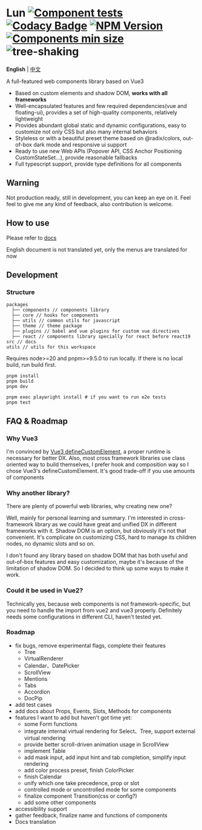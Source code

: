 # Lun [![Component tests](https://github.com/lejunyang/lun/actions/workflows/test.yml/badge.svg)](https://github.com/lejunyang/lun/actions/workflows/test.yml) [![Codacy Badge](https://app.codacy.com/project/badge/Coverage/751fd91b62944d92a6582bad731d20c8)](https://app.codacy.com/gh/lejunyang/lun/dashboard?utm_source=gh&utm_medium=referral&utm_content=&utm_campaign=Badge_coverage) [![NPM Version](https://img.shields.io/npm/v/%40lun-web%2Fcomponents)](https://www.npmjs.com/package/@lun-web/components) [![Components min size](https://badgen.net/bundlephobia/minzip/@lun-web/components)](https://bundlephobia.com/package/@lun-web/components@latest) ![tree-shaking](https://badgen.net/bundlephobia/tree-shaking/@lun-web/components)

**English** | [中文](./README.zh-CN.md)

A full-featured web components library based on Vue3

- Based on custom elements and shadow DOM, **works with all frameworks**
- Well-encapsulated features and few required dependencies(vue and floating-ui), provides a set of high-quality components, relatively lightweight
- Provides abundant global static and dynamic configurations, easy to customize not only CSS but also many internal behaviors
- Styleless or with a beautiful preset theme based on @radix/colors, out-of-box dark mode and responsive ui support
- Ready to use new Web APIs (Popover API, CSS Anchor Positioning CustomStateSet...), provide reasonable fallbacks
- Full typescript support, provide type definitions for all components

## Warning

Not production ready, still in development, you can keep an eye on it. Feel feel to give me any kind of feedback, also contribution is welcome.

## How to use

Please refer to [docs](https://lejunyang.github.io/lun/en/guides/usage/)

English document is not translated yet, only the menus are translated for now

## Development

### Structure

```
packages
  ├── components // components library
  ├── core // hooks for components
  ├── utils // common utils for javascript
  ├── theme // theme package
  ├── plugins // babel and vue plugins for custom vue directives
  ├── react // components library specially for react before react19
src // docs
utils // utils for this workspace
```

Requires node>=20 and pnpm>=9.5.0 to run locally. If there is no local build, run build first.

```
pnpm install
pnpm build
pnpm dev

pnpm exec playwright install # if you want to run e2e tests
pnpm test
```

## FAQ & Roadmap

### Why Vue3

I'm convinced by [Vue3 defineCustomElement](https://vuejs.org/guide/extras/web-components.html), a proper runtime is necessary for better DX.
Also, most cross framework libraries use class oriented way to build themselves, I prefer hook and composition way so I chose Vue3's defineCustomElement. It's good trade-off if you use amounts of components

### Why another library?

There are plenty of powerful web libraries, why creating new one?

Well, mainly for personal learning and summary. I'm interested in cross-framework library as we could have great and unified DX in different frameworks with it. Shadow DOM is an option, but obviously it's not that convenient. It's complicate on customizing CSS, hard to manage its children nodes, no dynamic slots and so on.

I don't found any library based on shadow DOM that has both useful and out-of-box features and easy customization, maybe it's because of the limitation of shadow DOM. So I decided to think up some ways to make it work.

### Could it be used in Vue2?

Technically yes, because web components is not framework-specific, but you need to handle the import from vue2 and vue3 properly. Definitely needs some configurations in different CLI, haven't tested yet.

### Roadmap

- fix bugs, remove experimental flags, complete their features
  - Tree
  - VirtualRenderer
  - Calendar、DatePicker
  - ScrollView
  - Mentions
  - Tabs
  - Accordion
  - DocPip
- add test cases
- add docs about Props, Events, Slots, Methods for components
- features I want to add but haven't got time yet:
  - some Form functions
  - integrate internal virtual rendering for Select、Tree, support external virtual rendering
  - provide better scroll-driven animation usage in ScrollView
  - implement Table
  - add mask input, add input hint and tab completion, simplify input rendering
  - add color process preset, finish ColorPicker
  - finish Calendar
  - unify which one take precedence, prop or slot
  - controlled mode or uncontrolled mode for some components
  - finalize component Transition(css or config?)
  - add some other components
- accessibility support
- gather feedback, finalize name and functions of components
- Docs translation
